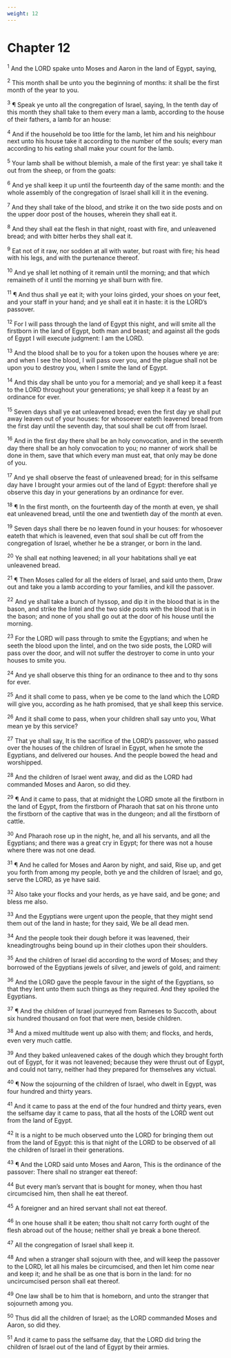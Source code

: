 ```yaml
---
weight: 12
---
```


# Chapter 12

<sup>1</sup> And the LORD spake unto Moses and Aaron in the land of Egypt, saying, 

<sup>2</sup> This month shall be unto you the beginning of months: it shall be the first month of the year to you. 

<sup>3</sup> ¶ Speak ye unto all the congregation of Israel, saying, In the tenth day of this month they shall take to them every man a lamb, according to the house of their fathers, a lamb for an house: 

<sup>4</sup> And if the household be too little for the lamb, let him and his neighbour next unto his house take it according to the number of the souls; every man according to his eating shall make your count for the lamb. 

<sup>5</sup> Your lamb shall be without blemish, a male of the first year: ye shall take it out from the sheep, or from the goats: 

<sup>6</sup> And ye shall keep it up until the fourteenth day of the same month: and the whole assembly of the congregation of Israel shall kill it in the evening. 

<sup>7</sup> And they shall take of the blood, and strike it on the two side posts and on the upper door post of the houses, wherein they shall eat it. 

<sup>8</sup> And they shall eat the flesh in that night, roast with fire, and unleavened bread; and with bitter herbs they shall eat it. 

<sup>9</sup> Eat not of it raw, nor sodden at all with water, but roast with fire; his head with his legs, and with the purtenance thereof. 

<sup>10</sup> And ye shall let nothing of it remain until the morning; and that which remaineth of it until the morning ye shall burn with fire. 

<sup>11</sup> ¶ And thus shall ye eat it; with your loins girded, your shoes on your feet, and your staff in your hand; and ye shall eat it in haste: it is the LORD’s passover. 

<sup>12</sup> For I will pass through the land of Egypt this night, and will smite all the firstborn in the land of Egypt, both man and beast; and against all the gods of Egypt I will execute judgment: I am the LORD. 

<sup>13</sup> And the blood shall be to you for a token upon the houses where ye are: and when I see the blood, I will pass over you, and the plague shall not be upon you to destroy you, when I smite the land of Egypt. 

<sup>14</sup> And this day shall be unto you for a memorial; and ye shall keep it a feast to the LORD throughout your generations; ye shall keep it a feast by an ordinance for ever. 

<sup>15</sup> Seven days shall ye eat unleavened bread; even the first day ye shall put away leaven out of your houses: for whosoever eateth leavened bread from the first day until the seventh day, that soul shall be cut off from Israel. 

<sup>16</sup> And in the first day there shall be an holy convocation, and in the seventh day there shall be an holy convocation to you; no manner of work shall be done in them, save that which every man must eat, that only may be done of you. 

<sup>17</sup> And ye shall observe the feast of unleavened bread; for in this selfsame day have I brought your armies out of the land of Egypt: therefore shall ye observe this day in your generations by an ordinance for ever. 

<sup>18</sup> ¶ In the first month, on the fourteenth day of the month at even, ye shall eat unleavened bread, until the one and twentieth day of the month at even. 

<sup>19</sup> Seven days shall there be no leaven found in your houses: for whosoever eateth that which is leavened, even that soul shall be cut off from the congregation of Israel, whether he be a stranger, or born in the land. 

<sup>20</sup> Ye shall eat nothing leavened; in all your habitations shall ye eat unleavened bread. 

<sup>21</sup> ¶ Then Moses called for all the elders of Israel, and said unto them, Draw out and take you a lamb according to your families, and kill the passover. 

<sup>22</sup> And ye shall take a bunch of hyssop, and dip it in the blood that is in the bason, and strike the lintel and the two side posts with the blood that is in the bason; and none of you shall go out at the door of his house until the morning. 

<sup>23</sup> For the LORD will pass through to smite the Egyptians; and when he seeth the blood upon the lintel, and on the two side posts, the LORD will pass over the door, and will not suffer the destroyer to come in unto your houses to smite you. 

<sup>24</sup> And ye shall observe this thing for an ordinance to thee and to thy sons for ever. 

<sup>25</sup> And it shall come to pass, when ye be come to the land which the LORD will give you, according as he hath promised, that ye shall keep this service. 

<sup>26</sup> And it shall come to pass, when your children shall say unto you, What mean ye by this service? 

<sup>27</sup> That ye shall say, It is the sacrifice of the LORD’s passover, who passed over the houses of the children of Israel in Egypt, when he smote the Egyptians, and delivered our houses. And the people bowed the head and worshipped. 

<sup>28</sup> And the children of Israel went away, and did as the LORD had commanded Moses and Aaron, so did they. 

<sup>29</sup> ¶ And it came to pass, that at midnight the LORD smote all the firstborn in the land of Egypt, from the firstborn of Pharaoh that sat on his throne unto the firstborn of the captive that was in the dungeon; and all the firstborn of cattle. 

<sup>30</sup> And Pharaoh rose up in the night, he, and all his servants, and all the Egyptians; and there was a great cry in Egypt; for there was not a house where there was not one dead. 

<sup>31</sup> ¶ And he called for Moses and Aaron by night, and said, Rise up, and get you forth from among my people, both ye and the children of Israel; and go, serve the LORD, as ye have said. 

<sup>32</sup> Also take your flocks and your herds, as ye have said, and be gone; and bless me also. 

<sup>33</sup> And the Egyptians were urgent upon the people, that they might send them out of the land in haste; for they said, We be all dead men. 

<sup>34</sup> And the people took their dough before it was leavened, their kneadingtroughs being bound up in their clothes upon their shoulders. 

<sup>35</sup> And the children of Israel did according to the word of Moses; and they borrowed of the Egyptians jewels of silver, and jewels of gold, and raiment: 

<sup>36</sup> And the LORD gave the people favour in the sight of the Egyptians, so that they lent unto them such things as they required. And they spoiled the Egyptians. 

<sup>37</sup> ¶ And the children of Israel journeyed from Rameses to Succoth, about six hundred thousand on foot that were men, beside children. 

<sup>38</sup> And a mixed multitude went up also with them; and flocks, and herds, even very much cattle. 

<sup>39</sup> And they baked unleavened cakes of the dough which they brought forth out of Egypt, for it was not leavened; because they were thrust out of Egypt, and could not tarry, neither had they prepared for themselves any victual. 

<sup>40</sup> ¶ Now the sojourning of the children of Israel, who dwelt in Egypt, was four hundred and thirty years. 

<sup>41</sup> And it came to pass at the end of the four hundred and thirty years, even the selfsame day it came to pass, that all the hosts of the LORD went out from the land of Egypt. 

<sup>42</sup> It is a night to be much observed unto the LORD for bringing them out from the land of Egypt: this is that night of the LORD to be observed of all the children of Israel in their generations. 

<sup>43</sup> ¶ And the LORD said unto Moses and Aaron, This is the ordinance of the passover: There shall no stranger eat thereof: 

<sup>44</sup> But every man’s servant that is bought for money, when thou hast circumcised him, then shall he eat thereof. 

<sup>45</sup> A foreigner and an hired servant shall not eat thereof. 

<sup>46</sup> In one house shall it be eaten; thou shalt not carry forth ought of the flesh abroad out of the house; neither shall ye break a bone thereof. 

<sup>47</sup> All the congregation of Israel shall keep it. 

<sup>48</sup> And when a stranger shall sojourn with thee, and will keep the passover to the LORD, let all his males be circumcised, and then let him come near and keep it; and he shall be as one that is born in the land: for no uncircumcised person shall eat thereof. 

<sup>49</sup> One law shall be to him that is homeborn, and unto the stranger that sojourneth among you. 

<sup>50</sup> Thus did all the children of Israel; as the LORD commanded Moses and Aaron, so did they. 

<sup>51</sup> And it came to pass the selfsame day, that the LORD did bring the children of Israel out of the land of Egypt by their armies. 


